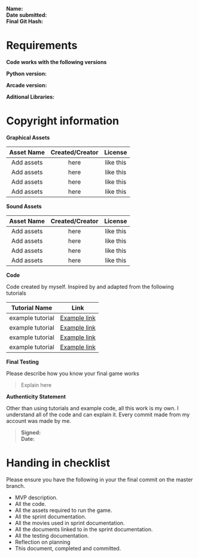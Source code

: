 **Name:**    
**Date submitted:**     
**Final Git Hash:**

# Requirements
**Code works with the following versions**

**Python version:**  

**Arcade version:**

**Aditional Libraries:**


# Copyright information

**Graphical Assets**

| **Asset Name**  | **Created/Creator** |  **License** |
| :-------: | :---: | :---: |
| Add assets | here | like this |
| Add assets | here | like this |
| Add assets | here | like this |
| Add assets | here | like this |


**Sound Assets**

| **Asset Name**  | **Created/Creator** |  **License** |
| :-------: | :---: | :---: |
| Add assets | here | like this |
| Add assets | here | like this |
| Add assets | here | like this |
| Add assets | here | like this |

**Code**

Code created by myself. Inspired by and adapted from the following tutorials

| **Tutorial Name** | **Link** |
| :--------: | :---: |
| example tutorial | [Example link](https://www.youtube.com/watch?v=ipy88sNOgQk&list=PL-NaYeCEwvWg9he3WAr8zGtLNiO8pPMWc)
| example tutorial | [Example link](https://www.youtube.com/watch?v=ipy88sNOgQk&list=PL-NaYeCEwvWg9he3WAr8zGtLNiO8pPMWc)
| example tutorial | [Example link](https://www.youtube.com/watch?v=ipy88sNOgQk&list=PL-NaYeCEwvWg9he3WAr8zGtLNiO8pPMWc)
| example tutorial | [Example link](https://www.youtube.com/watch?v=ipy88sNOgQk&list=PL-NaYeCEwvWg9he3WAr8zGtLNiO8pPMWc)


**Final Testing**

Please describe how you know your final game works

> Explain here 

**Authenticity Statement**

Other than using tutorials and example code, all this work is my own. I understand all of the code and can explain it. Every commit made from my account was made by me. 

> **Signed:**   
> **Date:**  
  

# Handing in checklist

Please ensure you have the following in your the final commit on the master branch.

- MVP description.
- All the code.
- All the assets required to run the game.
- All the sprint documentation.
- All the movies used in sprint documentation.
- All the documents linked to in the sprint documentation.
- All the testing documentation.
- Reflection on planning
- This document, completed and committed.